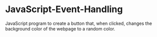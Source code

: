 # JavaScript-Event-Handling
JavaScript program to create a button that, when clicked, changes the background color of the webpage to a random color.

